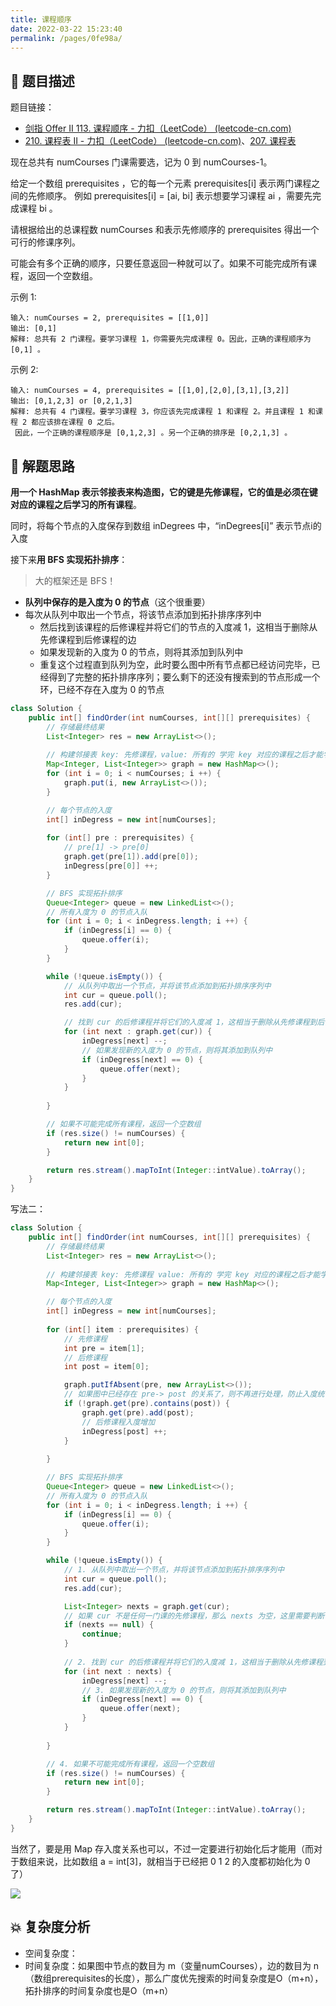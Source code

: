 ```yaml
---
title: 课程顺序
date: 2022-03-22 15:23:40
permalink: /pages/0fe98a/
---
```

## 📃 题目描述

题目链接：

- [剑指 Offer II 113. 课程顺序 - 力扣（LeetCode） (leetcode-cn.com)](https://leetcode-cn.com/problems/QA2IGt/)
- [210. 课程表 II - 力扣（LeetCode） (leetcode-cn.com)](https://leetcode-cn.com/problems/course-schedule-ii/)、[207. 课程表](https://leetcode.cn/problems/course-schedule/)

现在总共有 numCourses 门课需要选，记为 0 到 numCourses-1。

给定一个数组 prerequisites ，它的每一个元素 prerequisites[i] 表示两门课程之间的先修顺序。 例如 prerequisites[i] = [ai, bi] 表示想要学习课程 ai ，需要先完成课程 bi 。

请根据给出的总课程数  numCourses 和表示先修顺序的 prerequisites 得出一个可行的修课序列。

可能会有多个正确的顺序，只要任意返回一种就可以了。如果不可能完成所有课程，返回一个空数组。

示例 1:

```
输入: numCourses = 2, prerequisites = [[1,0]] 
输出: [0,1]
解释: 总共有 2 门课程。要学习课程 1，你需要先完成课程 0。因此，正确的课程顺序为 [0,1] 。
```

示例 2:

```
输入: numCourses = 4, prerequisites = [[1,0],[2,0],[3,1],[3,2]]
输出: [0,1,2,3] or [0,2,1,3]
解释: 总共有 4 门课程。要学习课程 3，你应该先完成课程 1 和课程 2。并且课程 1 和课程 2 都应该排在课程 0 之后。
 因此，一个正确的课程顺序是 [0,1,2,3] 。另一个正确的排序是 [0,2,1,3] 。
```

## 🔔 解题思路

**用一个 HashMap 表示邻接表来构造图，它的键是先修课程，它的值是必须在键对应的课程之后学习的所有课程**。

同时，将每个节点的入度保存到数组 inDegrees 中，“inDegrees[i]” 表示节点i的入度

接下来**用 BFS 实现拓扑排序**：

> 大的框架还是 BFS！

- **队列中保存的是入度为 0 的节点**（这个很重要）
- 每次从队列中取出一个节点，将该节点添加到拓扑排序序列中
  - 然后找到该课程的后修课程并将它们的节点的入度减 1，这相当于删除从先修课程到后修课程的边
  - 如果发现新的入度为 0 的节点，则将其添加到队列中
  - 重复这个过程直到队列为空，此时要么图中所有节点都已经访问完毕，已经得到了完整的拓扑排序序列；要么剩下的还没有搜索到的节点形成一个环，已经不存在入度为 0 的节点


```java
class Solution {
    public int[] findOrder(int numCourses, int[][] prerequisites) {
        // 存储最终结果
        List<Integer> res = new ArrayList<>();
        
        // 构建邻接表 key: 先修课程，value: 所有的 学完 key 对应的课程之后才能学习的课程
        Map<Integer, List<Integer>> graph = new HashMap<>();
        for (int i = 0; i < numCourses; i ++) {
            graph.put(i, new ArrayList<>());
        }

        // 每个节点的入度
        int[] inDegress = new int[numCourses];
        
        for (int[] pre : prerequisites) {
            // pre[1] -> pre[0]
            graph.get(pre[1]).add(pre[0]);
            inDegress[pre[0]] ++;
        }

        // BFS 实现拓扑排序
        Queue<Integer> queue = new LinkedList<>();
        // 所有入度为 0 的节点入队
        for (int i = 0; i < inDegress.length; i ++) {
            if (inDegress[i] == 0) {
                queue.offer(i);
            }
        }

        while (!queue.isEmpty()) {
            // 从队列中取出一个节点，并将该节点添加到拓扑排序序列中
            int cur = queue.poll();
            res.add(cur);

            // 找到 cur 的后修课程并将它们的入度减 1，这相当于删除从先修课程到后修课程的边
            for (int next : graph.get(cur)) {
                inDegress[next] --;
                // 如果发现新的入度为 0 的节点，则将其添加到队列中
                if (inDegress[next] == 0) {
                    queue.offer(next);
                }
            }
            
        }

        // 如果不可能完成所有课程，返回一个空数组
        if (res.size() != numCourses) {
            return new int[0];
        }

        return res.stream().mapToInt(Integer::intValue).toArray();
    }
}
```

写法二：

```java
class Solution {
    public int[] findOrder(int numCourses, int[][] prerequisites) {
        // 存储最终结果
        List<Integer> res = new ArrayList<>();
        
        // 构建邻接表 key: 先修课程 value: 所有的 学完 key 对应的课程之后才能学习的课程
        Map<Integer, List<Integer>> graph = new HashMap<>();

        // 每个节点的入度
        int[] inDegress = new int[numCourses];
        
        for (int[] item : prerequisites) {
            // 先修课程
            int pre = item[1];
            // 后修课程
            int post = item[0];

            graph.putIfAbsent(pre, new ArrayList<>());
            // 如果图中已经存在 pre-> post 的关系了，则不再进行处理，防止入度统计错误
            if (!graph.get(pre).contains(post)) {
                graph.get(pre).add(post);
                // 后修课程入度增加
                inDegress[post] ++;
            }
            
        }

        // BFS 实现拓扑排序
        Queue<Integer> queue = new LinkedList<>();
        // 所有入度为 0 的节点入队
        for (int i = 0; i < inDegress.length; i ++) {
            if (inDegress[i] == 0) {
                queue.offer(i);
            }
        }

        while (!queue.isEmpty()) {
            // 1. 从队列中取出一个节点，并将该节点添加到拓扑排序序列中
            int cur = queue.poll();
            res.add(cur);

            List<Integer> nexts = graph.get(cur);
            // 如果 cur 不是任何一门课的先修课程，那么 nexts 为空，这里需要判断下
            if (nexts == null) {
                continue;
            }
            
            // 2. 找到 cur 的后修课程并将它们的入度减 1，这相当于删除从先修课程到后修课程的边
            for (int next : nexts) {
                inDegress[next] --;
                // 3. 如果发现新的入度为 0 的节点，则将其添加到队列中
                if (inDegress[next] == 0) {
                    queue.offer(next);
                }
            }
            
        }

        // 4. 如果不可能完成所有课程，返回一个空数组
        if (res.size() != numCourses) {
            return new int[0];
        }

        return res.stream().mapToInt(Integer::intValue).toArray();
    }
}
```

当然了，要是用 Map 存入度关系也可以，不过一定要进行初始化后才能用（而对于数组来说，比如数组 a = int[3]，就相当于已经把 0 1 2 的入度都初始化为 0 了）

![](https://cs-wiki.oss-cn-shanghai.aliyuncs.com/img/image-20220810124535176.png)

## 💥 复杂度分析

- 空间复杂度：
- 时间复杂度：如果图中节点的数目为 m（变量numCourses），边的数目为 n（数组prerequisites的长度），那么广度优先搜索的时间复杂度是O（m+n），拓扑排序的时间复杂度也是O（m+n）

